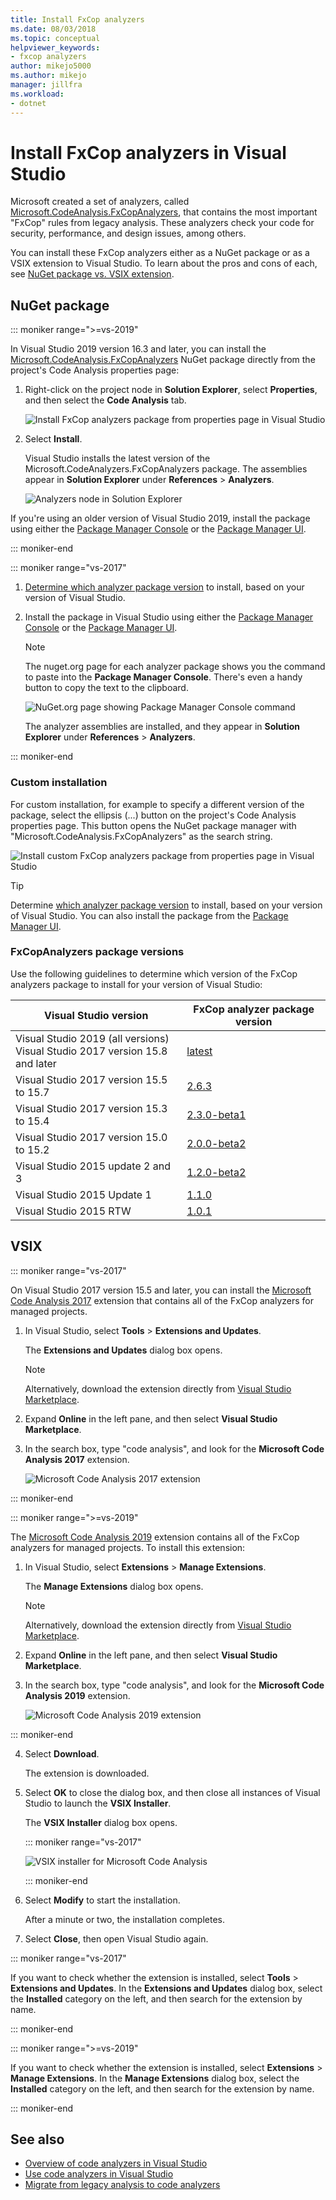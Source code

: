 ```yaml
---
title: Install FxCop analyzers
ms.date: 08/03/2018
ms.topic: conceptual
helpviewer_keywords:
- fxcop analyzers
author: mikejo5000
ms.author: mikejo
manager: jillfra
ms.workload:
- dotnet
---
```

# Install FxCop analyzers in Visual Studio

Microsoft created a set of analyzers, called [Microsoft.CodeAnalysis.FxCopAnalyzers](https://www.nuget.org/packages/Microsoft.CodeAnalysis.FxCopAnalyzers), that contains the most important "FxCop" rules from legacy analysis. These analyzers check your code for security, performance, and design issues, among others.

You can install these FxCop analyzers either as a NuGet package or as a VSIX extension to Visual Studio. To learn about the pros and cons of each, see [NuGet package vs. VSIX extension](roslyn-analyzers-overview.md#nuget-package-versus-vsix-extension).

## NuGet package

::: moniker range=">=vs-2019"

In Visual Studio 2019 version 16.3 and later, you can install the [Microsoft.CodeAnalysis.FxCopAnalyzers](https://www.nuget.org/packages/Microsoft.CodeAnalysis.FxCopAnalyzers) NuGet package directly from the project's Code Analysis properties page:

1. Right-click on the project node in **Solution Explorer**, select **Properties**, and then select the **Code Analysis** tab.

   ![Install FxCop analyzers package from properties page in Visual Studio](media/install-fxcop-properties-page.png)

2. Select **Install**.

   Visual Studio installs the latest version of the Microsoft.CodeAnalyzers.FxCopAnalyzers package. The assemblies appear in **Solution Explorer** under **References** > **Analyzers**.

   ![Analyzers node in Solution Explorer](media/solution-explorer-analyzers-node.png)

If you're using an older version of Visual Studio 2019, install the package using either the [Package Manager Console](/nuget/quickstart/install-and-use-a-package-in-visual-studio#package-manager-console) or the [Package Manager UI](/nuget/quickstart/install-and-use-a-package-in-visual-studio#package-manager-console).

::: moniker-end

::: moniker range="vs-2017"

1. [Determine which analyzer package version](#fxcopanalyzers-package-versions) to install, based on your version of Visual Studio.

2. Install the package in Visual Studio using either the [Package Manager Console](/nuget/quickstart/install-and-use-a-package-in-visual-studio#package-manager-console) or the [Package Manager UI](/nuget/quickstart/install-and-use-a-package-in-visual-studio#package-manager-console).

   > [!NOTE]
   > The nuget.org page for each analyzer package shows you the command to paste into the **Package Manager Console**. There's even a handy button to copy the text to the clipboard.
   >
   > ![NuGet.org page showing Package Manager Console command](media/nuget-package-manager-command.png)

   The analyzer assemblies are installed, and they appear in **Solution Explorer** under **References** > **Analyzers**.

::: moniker-end

### Custom installation

For custom installation, for example to specify a different version of the package, select the ellipsis (...) button on the project's Code Analysis properties page. This button opens the NuGet package manager with "Microsoft.CodeAnalysis.FxCopAnalyzers" as the search string.

![Install custom FxCop analyzers package from properties page in Visual Studio](media/install-fxcop-properties-page-ellipsis.png)

> [!TIP]
> Determine [which analyzer package version](#fxcopanalyzers-package-versions) to install, based on your version of Visual Studio. You can also install the package from the [Package Manager UI](/nuget/quickstart/install-and-use-a-package-in-visual-studio#package-manager-console).

### FxCopAnalyzers package versions

Use the following guidelines to determine which version of the FxCop analyzers package to install for your version of Visual Studio:

| Visual Studio version | FxCop analyzer package version |
| - | - |
| Visual Studio 2019 (all versions)<br />Visual Studio 2017 version 15.8 and later | [latest](https://www.nuget.org/packages/Microsoft.CodeAnalysis.FxCopAnalyzers/) |
| Visual Studio 2017 version 15.5 to 15.7 | [2.6.3](https://www.nuget.org/packages/Microsoft.CodeAnalysis.FxCopAnalyzers/2.6.3) |
| Visual Studio 2017 version 15.3 to 15.4 | [2.3.0-beta1](https://www.nuget.org/packages/Microsoft.CodeAnalysis.FxCopAnalyzers/2.3.0-beta1) |
| Visual Studio 2017 version 15.0 to 15.2 | [2.0.0-beta2](https://www.nuget.org/packages/Microsoft.CodeAnalysis.FxCopAnalyzers/2.0.0-beta2) |
| Visual Studio 2015 update 2 and 3 | [1.2.0-beta2](https://www.nuget.org/packages/Microsoft.CodeAnalysis.FxCopAnalyzers/1.2.0-beta2) |
| Visual Studio 2015 Update 1 | [1.1.0](https://www.nuget.org/packages/Microsoft.CodeAnalysis.FxCopAnalyzers/1.1.0) |
| Visual Studio 2015 RTW | [1.0.1](https://www.nuget.org/packages/Microsoft.CodeAnalysis.FxCopAnalyzers/1.0.1) |

## VSIX

::: moniker range="vs-2017"

On Visual Studio 2017 version 15.5 and later, you can install the [Microsoft Code Analysis 2017](https://marketplace.visualstudio.com/items?itemName=VisualStudioPlatformTeam.MicrosoftCodeAnalysis2017) extension that contains all of the FxCop analyzers for managed projects.

1. In Visual Studio, select **Tools** > **Extensions and Updates**.

   The **Extensions and Updates** dialog box opens.

   > [!NOTE]
   > Alternatively, download the extension directly from [Visual Studio Marketplace](https://marketplace.visualstudio.com/items?itemName=VisualStudioPlatformTeam.MicrosoftCodeAnalysis2017).

2. Expand **Online** in the left pane, and then select **Visual Studio Marketplace**.

3. In the search box, type "code analysis", and look for the **Microsoft Code Analysis 2017** extension.

   ![Microsoft Code Analysis 2017 extension](media/extensions-and-updates-code-analysis.png)

::: moniker-end

::: moniker range=">=vs-2019"

The [Microsoft Code Analysis 2019](https://marketplace.visualstudio.com/items?itemName=VisualStudioPlatformTeam.MicrosoftCodeAnalysis2019) extension contains all of the FxCop analyzers for managed projects. To install this extension:

1. In Visual Studio, select **Extensions** > **Manage Extensions**.

   The **Manage Extensions** dialog box opens.

   > [!NOTE]
   > Alternatively, download the extension directly from [Visual Studio Marketplace](https://marketplace.visualstudio.com/items?itemName=VisualStudioPlatformTeam.MicrosoftCodeAnalysis2019).

2. Expand **Online** in the left pane, and then select **Visual Studio Marketplace**.

3. In the search box, type "code analysis", and look for the **Microsoft Code Analysis 2019** extension.

   ![Microsoft Code Analysis 2019 extension](media/manage-extensions-code-analysis.png)

::: moniker-end

4. Select **Download**.

   The extension is downloaded.

5. Select **OK** to close the dialog box, and then close all instances of Visual Studio to launch the **VSIX Installer**.

   The **VSIX Installer** dialog box opens.

   ::: moniker range="vs-2017"

   ![VSIX installer for Microsoft Code Analysis](media/vsix-installer-code-analysis.png)

   ::: moniker-end

6. Select **Modify** to start the installation.

   After a minute or two, the installation completes.

7. Select **Close**, then open Visual Studio again.

::: moniker range="vs-2017"

If you want to check whether the extension is installed, select **Tools** > **Extensions and Updates**. In the **Extensions and Updates** dialog box, select the **Installed** category on the left, and then search for the extension by name.

::: moniker-end

::: moniker range=">=vs-2019"

If you want to check whether the extension is installed, select **Extensions** > **Manage Extensions**. In the **Manage Extensions** dialog box, select the **Installed** category on the left, and then search for the extension by name.

::: moniker-end

## See also

- [Overview of code analyzers in Visual Studio](../code-quality/roslyn-analyzers-overview.md)
- [Use code analyzers in Visual Studio](../code-quality/use-roslyn-analyzers.md)
- [Migrate from legacy analysis to code analyzers](../code-quality/migrate-from-legacy-analysis-to-fxcop-analyzers.md)
